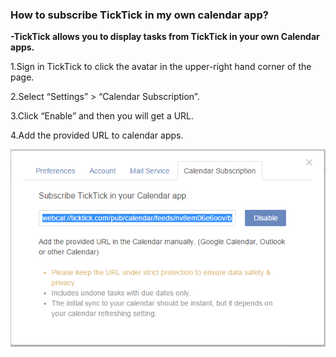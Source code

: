 ### How to subscribe TickTick in my own calendar app?
**-TickTick allows you to display tasks from TickTick in your own Calendar apps.**

1.Sign in TickTick to click the avatar in the upper-right hand corner of the page.

2.Select “Settings” > “Calendar Subscription”.

3.Click “Enable” and then you will get a URL.

4.Add the provided URL to calendar apps.

![](../images/image019.png)
